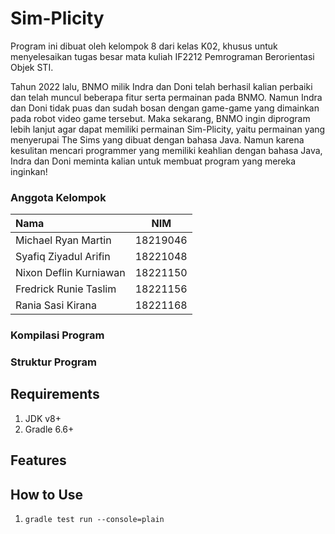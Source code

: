 # **Sim-Plicity**

Program ini dibuat oleh kelompok 8 dari kelas K02, khusus untuk menyelesaikan tugas besar mata kuliah IF2212 Pemrograman
Berorientasi Objek STI.

Tahun 2022 lalu, BNMO milik Indra dan Doni telah berhasil kalian perbaiki dan telah muncul beberapa fitur serta
permainan pada BNMO. Namun Indra dan Doni tidak puas dan sudah bosan dengan game-game yang dimainkan pada robot video
game tersebut. Maka sekarang, BNMO ingin diprogram lebih lanjut agar dapat memiliki permainan Sim-Plicity, yaitu
permainan yang menyerupai The Sims yang dibuat dengan bahasa Java. Namun karena kesulitan mencari programmer yang
memiliki keahlian dengan bahasa Java, Indra dan Doni meminta kalian untuk membuat program yang mereka inginkan!

### Anggota Kelompok

| Nama                   |   NIM    |
|:-----------------------|:--------:|
| Michael Ryan Martin    | 18219046 |
| Syafiq Ziyadul Arifin  | 18221048 |
| Nixon Deflin Kurniawan | 18221150 |
| Fredrick Runie Taslim  | 18221156 |
| Rania Sasi Kirana      | 18221168 |

### Kompilasi Program

### Struktur Program

## Requirements

1. JDK v8+
2. Gradle 6.6+

## Features

## How to Use

1. `gradle test run --console=plain`